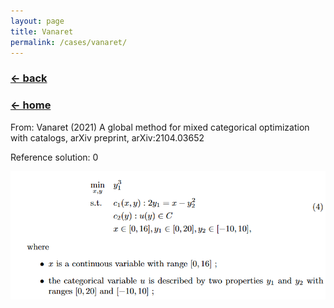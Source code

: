 ```yaml
---
layout: page
title: Vanaret
permalink: /cases/vanaret/
---
```

### [← back](/cases/)
### [← home](/index/)




From: Vanaret (2021) A global method for mixed categorical optimization with catalogs, arXiv preprint, arXiv:2104.03652

Reference solution: 0

<img align="left" src="https://raw.githubusercontent.com/mixed-optimization-benchmark/mixed-optimization-benchmark.github.io/master/Cas%20test/Vanaret.PNG" >
